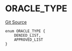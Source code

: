 # ORACLE_TYPE
[Git Source](https://github.com/thrackle-io/forte-rules-engine/blob/c68a304eba8615cfb7f60cfb23fe792f1083c190/src/protocol/economic/ruleProcessor/RuleCodeData.sol)


```solidity
enum ORACLE_TYPE {
    DENIED_LIST,
    APPROVED_LIST
}
```


